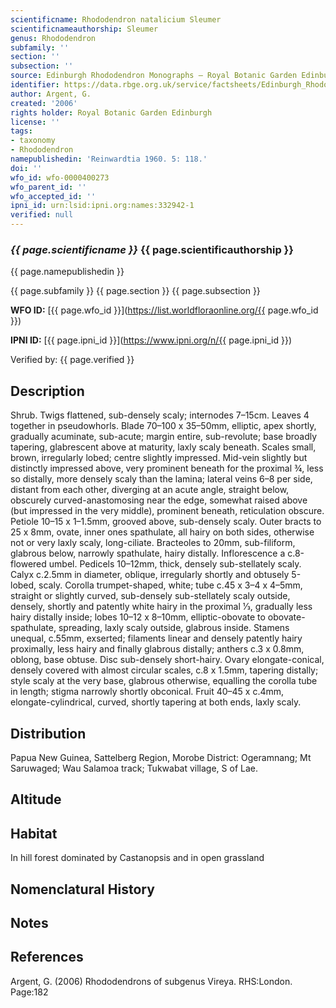 ```yaml
---
scientificname: Rhododendron natalicium Sleumer
scientificnameauthorship: Sleumer
genus: Rhododendron
subfamily: ''
section: ''
subsection: ''
source: Edinburgh Rhododendron Monographs – Royal Botanic Garden Edinburgh
identifier: https://data.rbge.org.uk/service/factsheets/Edinburgh_Rhododendron_Monographs.xhtml
author: Argent, G.
created: '2006'
rights holder: Royal Botanic Garden Edinburgh
license: ''
tags:
- taxonomy
- Rhododendron
namepublishedin: 'Reinwardtia 1960. 5: 118.'
doi: ''
wfo_id: wfo-0000400273
wfo_parent_id: ''
wfo_accepted_id: ''
ipni_id: urn:lsid:ipni.org:names:332942-1
verified: null
---
```

### _{{ page.scientificname }}_ {{ page.scientificauthorship }}
 {{ page.namepublishedin }}

{{ page.subfamily }} {{ page.section }} {{ page.subsection }}

**WFO ID:** [{{ page.wfo_id }}](https://list.worldfloraonline.org/{{ page.wfo_id }})

**IPNI ID:** [{{ page.ipni_id }}](https://www.ipni.org/n/{{ page.ipni_id }})

Verified by: {{ page.verified }}



## Description
Shrub. Twigs flattened, sub-densely scaly; internodes 7–15cm. Leaves 4 together in pseudowhorls. Blade 70–100 x 35–50mm, elliptic, apex shortly, gradually acuminate, sub-acute; margin entire, sub-revolute; base broadly tapering, glabrescent above at maturity, laxly scaly beneath. Scales small, brown, irregularly lobed; centre slightly impressed. Mid-vein slightly but distinctly impressed above, very prominent beneath for the proximal ¾, less so distally, more densely scaly than the lamina; lateral veins 6–8 per side, distant from each other, diverging at an acute angle, straight below, obscurely curved-anastomosing near the edge, somewhat raised above (but impressed in the very middle), prominent beneath, reticulation obscure. Petiole 10–15 x 1–1.5mm, grooved above, sub-densely scaly. Outer bracts to 25 x 8mm, ovate, inner ones spathulate, all hairy on both sides, otherwise not or very laxly scaly, long-ciliate. Bracteoles to 20mm, sub-filiform, glabrous below, narrowly spathulate, hairy distally. Inflorescence a c.8-flowered umbel. Pedicels 10–12mm, thick, densely sub-stellately scaly. Calyx c.2.5mm in diameter, oblique, irregularly shortly and obtusely 5-lobed, scaly. Corolla trumpet-shaped, white; tube c.45 x 3–4 x 4–5mm, straight or slightly curved, sub-densely sub-stellately scaly outside, densely, shortly and patently white hairy in the proximal 1⁄3, gradually less hairy distally inside; lobes 10–12 x 8–10mm, elliptic-obovate to obovate-spathulate, spreading, laxly scaly outside, glabrous inside. Stamens unequal, c.55mm, exserted; filaments linear and densely patently hairy proximally, less hairy and finally glabrous distally; anthers c.3 x 0.8mm, oblong, base obtuse. Disc sub-densely short-hairy. Ovary elongate-conical, densely covered with almost circular scales, c.8 x 1.5mm, tapering distally; style scaly at the very base, glabrous otherwise, equalling the corolla tube in length; stigma narrowly shortly obconical. Fruit 40–45 x c.4mm, elongate-cylindrical, curved, shortly tapering at both ends, laxly scaly.

## Distribution
Papua New Guinea, Sattelberg Region, Morobe District: Ogeramnang; Mt Saruwaged; Wau Salamoa track; Tukwabat village, S of Lae.

## Altitude


## Habitat
In hill forest dominated by Castanopsis and in open grassland

## Nomenclatural History

                       
## Notes


## References

Argent, G. (2006) Rhododendrons of subgenus Vireya. RHS:London. Page:182
